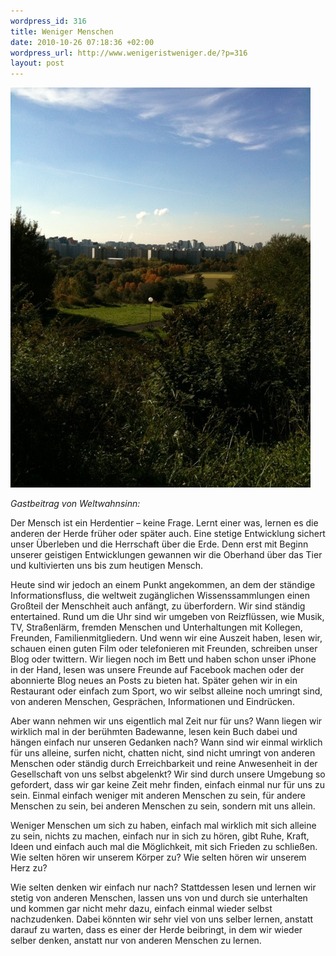 ```yaml
--- 
wordpress_id: 316
title: Weniger Menschen
date: 2010-10-26 07:18:36 +02:00
wordpress_url: http://www.wenigeristweniger.de/?p=316
layout: post
---
```

<div class="center">
<a href="/wp-content/uploads/2010/10/Foto1.jpeg"><img class="aligncenter size-full wp-image-319" title="Foto" src="/wp-content/uploads/2010/10/Foto1.jpeg" alt="Skyline" width="480" height="640" /></a>
</div>

<em>Gastbeitrag von Weltwahnsinn:</em>

Der Mensch ist ein Herdentier – keine Frage. Lernt einer was, lernen es die anderen der Herde früher oder später auch. Eine stetige Entwicklung sichert unser Überleben und die Herrschaft über die Erde. Denn erst mit Beginn unserer geistigen Entwicklungen gewannen wir die Oberhand über das Tier und kultivierten uns bis zum heutigen Mensch.

Heute sind wir jedoch an einem Punkt angekommen, an dem der ständige Informationsfluss, die weltweit zugänglichen Wissenssammlungen einen Großteil der Menschheit auch anfängt, zu überfordern. Wir sind ständig entertained. Rund um die Uhr sind wir umgeben von Reizflüssen, wie Musik, TV, Straßenlärm, fremden Menschen und Unterhaltungen mit Kollegen, Freunden, Familienmitgliedern. Und wenn wir eine Auszeit haben, lesen wir, schauen einen guten Film oder telefonieren mit Freunden, schreiben unser Blog oder twittern. Wir liegen noch im Bett und haben schon unser iPhone in der Hand, lesen was unsere Freunde auf Facebook machen oder der abonnierte Blog neues an Posts zu bieten hat. Später gehen wir in ein Restaurant oder einfach zum Sport, wo wir selbst alleine noch umringt sind, von anderen Menschen, Gesprächen, Informationen und Eindrücken.

Aber wann nehmen wir uns eigentlich mal Zeit nur für uns? Wann liegen wir wirklich mal in der berühmten Badewanne, lesen kein Buch dabei und hängen einfach nur unseren Gedanken nach? Wann sind wir einmal wirklich für uns alleine, surfen nicht, chatten nicht, sind nicht umringt von anderen Menschen oder ständig durch Erreichbarkeit und reine Anwesenheit in der Gesellschaft von uns selbst abgelenkt? Wir sind durch unsere Umgebung so gefordert, dass wir gar keine Zeit mehr finden, einfach einmal nur für uns zu sein. Einmal einfach
weniger mit anderen Menschen zu sein, für andere Menschen zu sein, bei anderen Menschen zu sein, sondern mit uns allein.

Weniger Menschen um sich zu haben, einfach mal wirklich mit sich alleine zu sein, nichts zu machen, einfach nur in sich zu hören, gibt Ruhe, Kraft, Ideen und einfach auch mal die Möglichkeit, mit sich Frieden zu schließen. Wie selten hören wir unserem Körper zu? Wie selten hören wir unserem Herz zu?

Wie selten denken wir einfach nur nach? Stattdessen lesen und lernen wir stetig von anderen Menschen, lassen uns von und durch sie unterhalten und kommen gar nicht mehr dazu, einfach einmal wieder selbst nachzudenken. Dabei könnten wir sehr viel von uns selber lernen, anstatt darauf zu warten, dass es einer der Herde beibringt, in dem wir wieder selber denken, anstatt nur von anderen Menschen zu lernen.
